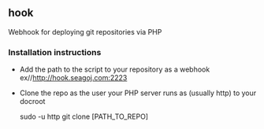 ## hook
Webhook for deploying git repositories via PHP

### Installation instructions
* Add the path to the script to your repository as a webhook ex//http://hook.seagoj.com:2223
* Clone the repo as the user your PHP server runs as (usually http) to your docroot

    sudo -u http git clone [PATH_TO_REPO]
